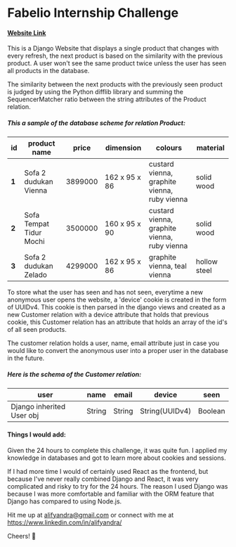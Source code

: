 # Fabelio Internship Challenge

#### [Website Link](alifyandra-fabelio.herokuapp.com)

This is a Django Website that displays a single product that changes with every refresh, the next product is based on the similarity with the previous product. A user won't see the same product twice unless the user has seen all products in the database.

The similarity between the next products with the previously seen product is judged by using the Python difflib library and summing the SequencerMatcher ratio between the string attributes of the Product relation.

##### This a sample of the database scheme for relation Product:

| **id** | **product name**        | **price** | **dimension** | **colours**                                  | **material** |
| ------ | ----------------------- | --------- | ------------- | -------------------------------------------- | ------------ |
| **1**  | Sofa 2 dudukan Vienna   | 3899000   | 162 x 95 x 86 | custard vienna, graphite vienna, ruby vienna | solid wood   |
| **2**  | Sofa Tempat Tidur Mochi | 3500000   | 160 x 95 x 90 | custard vienna, graphite vienna, ruby vienna | solid wood   |
| **3**  | Sofa 2 dudukan Zelado   | 4299000   | 162 x 95 x 86 | graphite vienna, teal vienna                 | hollow steel |

To store what the user has seen and has not seen, everytime a new anonymous user opens the website, a 'device' cookie is created in the form of UUIDv4. This cookie is then parsed in the django views and created as a new Customer relation with a device attribute that holds that previous cookie, this Customer relation has an attribute that holds an array of the id's of all seen products. 

The customer relation holds a user, name, email attribute just in case you would like to convert the anonymous user into a proper user in the database in the future.

##### Here is the schema of the Customer relation:

| user                      | name   | email  | device         | seen    |
| ------------------------- | ------ | ------ | -------------- | ------- |
| Django inherited User obj | String | String | String(UUIDv4) | Boolean |



#### Things I would add:

Given the 24 hours to complete this challenge, it was quite fun. I applied my knowledge in databases and got to learn more about cookies and sessions. 

If I had more time I would of certainly used React as the frontend, but because I've never really combined Django and React, it was very complicated and risky to try for the 24 hours. The reason I used Django was because I was more comfortable and familiar with the ORM feature that Django has compared to using Node.js.

Hit me up at alifyandra@gmail.com or connect with me at https://www.linkedin.com/in/alifyandra/

Cheers! 👋


